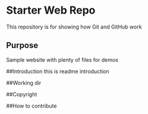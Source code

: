 # Starter Web Repo

This repository is for showing how Git and GitHub work

## Purpose

Sample website with plenty of files for demos

##Introduction
this is readme introduction


##Working dir

##Copyright

##How to contribute